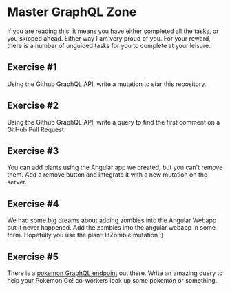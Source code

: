# Master GraphQL Zone

If you are reading this, it means you have either completed all the tasks, or you skipped ahead. Either way I am very proud of you.
For your reward, there is a number of unguided tasks for you to complete at your leisure.

## Exercise #1
Using the Github GraphQL API, write a mutation to star this repository.

## Exercise #2
Using the Github GraphQL API, write a query to find the first comment on a GitHub Pull Request

## Exercise #3
You can add plants using the Angular app we created, but you can't remove them. Add a remove button and integrate it with
a new mutation on the server.

## Exercise #4
We had some big dreams about adding zombies into the Angular Webapp but it never happened. Add the zombies into the angular
webapp in some form. Hopefully you use the plantHitZombie mutation :)

## Exercise #5
There is a [pokemon GraphQL endpoint](https://pokeapi-graphiql.herokuapp.com/) out there. Write an amazing query to help
your Pokemon Go! co-workers look up some pokemon or something.